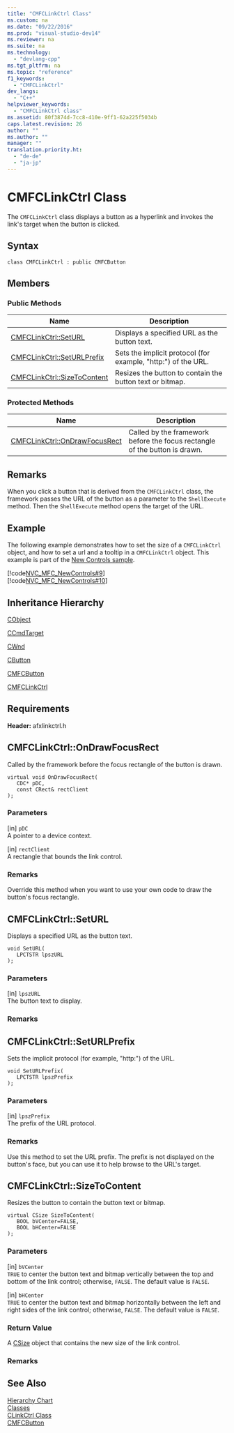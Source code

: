 ```yaml
---
title: "CMFCLinkCtrl Class"
ms.custom: na
ms.date: "09/22/2016"
ms.prod: "visual-studio-dev14"
ms.reviewer: na
ms.suite: na
ms.technology: 
  - "devlang-cpp"
ms.tgt_pltfrm: na
ms.topic: "reference"
f1_keywords: 
  - "CMFCLinkCtrl"
dev_langs: 
  - "C++"
helpviewer_keywords: 
  - "CMFCLinkCtrl class"
ms.assetid: 80f3874d-7cc8-410e-9ff1-62a225f5034b
caps.latest.revision: 26
author: ""
ms.author: ""
manager: ""
translation.priority.ht: 
  - "de-de"
  - "ja-jp"
---
```

# CMFCLinkCtrl Class
The `CMFCLinkCtrl` class displays a button as a hyperlink and invokes the link's target when the button is clicked.  
  
## Syntax  
  
```  
class CMFCLinkCtrl : public CMFCButton  
```  
  
## Members  
  
### Public Methods  
  
|Name|Description|  
|----------|-----------------|  
|[CMFCLinkCtrl::SetURL](#cmfclinkctrl__seturl)|Displays a specified URL as the button text.|  
|[CMFCLinkCtrl::SetURLPrefix](#cmfclinkctrl__seturlprefix)|Sets the implicit protocol (for example, "http:") of the URL.|  
|[CMFCLinkCtrl::SizeToContent](#cmfclinkctrl__sizetocontent)|Resizes the button to contain the button text or bitmap.|  
  
### Protected Methods  
  
|Name|Description|  
|----------|-----------------|  
|[CMFCLinkCtrl::OnDrawFocusRect](#cmfclinkctrl__ondrawfocusrect)|Called by the framework before the focus rectangle of the button is drawn.|  
  
## Remarks  
 When you click a button that is derived from the `CMFCLinkCtrl` class, the framework passes the URL of the button as a parameter to the `ShellExecute` method. Then the `ShellExecute` method opens the target of the URL.  
  
## Example  
 The following example demonstrates how to set the size of a `CMFCLinkCtrl` object, and how to set a url and a tooltip in a `CMFCLinkCtrl` object. This example is part of the [New Controls sample](../vs140/visual-c---samples.md).  
  
 [!code[NVC_MFC_NewControls#9](../vs140/codesnippet/CPP/cmfclinkctrl-class_1.h)]  
[!code[NVC_MFC_NewControls#10](../vs140/codesnippet/CPP/cmfclinkctrl-class_2.cpp)]  
  
## Inheritance Hierarchy  
 [CObject](../vs140/cobject-class.md)  
  
 [CCmdTarget](../vs140/ccmdtarget-class.md)  
  
 [CWnd](../vs140/cwnd-class.md)  
  
 [CButton](../vs140/cbutton-class.md)  
  
 [CMFCButton](../vs140/cmfcbutton-class.md)  
  
 [CMFCLinkCtrl](../vs140/cmfclinkctrl-class.md)  
  
## Requirements  
 **Header:** afxlinkctrl.h  
  
##  <a name="cmfclinkctrl__ondrawfocusrect"></a>  CMFCLinkCtrl::OnDrawFocusRect  
 Called by the framework before the focus rectangle of the button is drawn.  
  
```  
virtual void OnDrawFocusRect(  
   CDC* pDC,  
   const CRect& rectClient   
);  
```  
  
### Parameters  
 [in] `pDC`  
 A pointer to a device context.  
  
 [in] `rectClient`  
 A rectangle that bounds the link control.  
  
### Remarks  
 Override this method when you want to use your own code to draw the button's focus rectangle.  
  
##  <a name="cmfclinkctrl__seturl"></a>  CMFCLinkCtrl::SetURL  
 Displays a specified URL as the button text.  
  
```  
void SetURL(  
   LPCTSTR lpszURL   
);  
```  
  
### Parameters  
 [in] `lpszURL`  
 The button text to display.  
  
### Remarks  
  
##  <a name="cmfclinkctrl__seturlprefix"></a>  CMFCLinkCtrl::SetURLPrefix  
 Sets the implicit protocol (for example, "http:") of the URL.  
  
```  
void SetURLPrefix(  
   LPCTSTR lpszPrefix   
);  
```  
  
### Parameters  
 [in] `lpszPrefix`  
 The prefix of the URL protocol.  
  
### Remarks  
 Use this method to set the URL prefix. The prefix is not displayed on the button's face, but you can use it to help browse to the URL's target.  
  
##  <a name="cmfclinkctrl__sizetocontent"></a>  CMFCLinkCtrl::SizeToContent  
 Resizes the button to contain the button text or bitmap.  
  
```  
virtual CSize SizeToContent(  
   BOOL bVCenter=FALSE,  
   BOOL bHCenter=FALSE   
);  
```  
  
### Parameters  
 [in] `bVCenter`  
 `TRUE` to center the button text and bitmap vertically between the top and bottom of the link control; otherwise, `FALSE`. The default value is `FALSE`.  
  
 [in] `bHCenter`  
 `TRUE` to center the button text and bitmap horizontally between the left and right sides of the link control; otherwise, `FALSE`. The default value is `FALSE`.  
  
### Return Value  
 A [CSize](../vs140/csize-class.md) object that contains the new size of the link control.  
  
### Remarks  
  
## See Also  
 [Hierarchy Chart](../vs140/hierarchy-chart.md)   
 [Classes](../vs140/mfc-classes.md)   
 [CLinkCtrl Class](../vs140/clinkctrl-class.md)   
 [CMFCButton](../vs140/cmfcbutton-class.md)